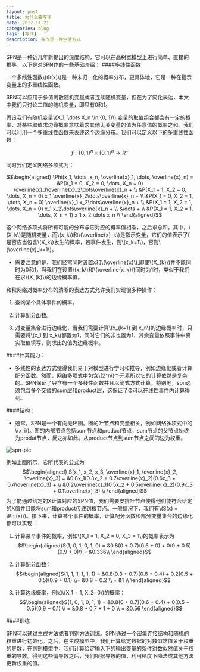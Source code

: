 ```yaml
---
layout: post
title: 为什么要写作
date: 2017-11-21
categories: blog
tags: [写作]
description: 写作是一种生活方式
---
```


SPN是一种近几年新提出的深度结构，它可以在高树宽模型上进行简单、直接的推导，以下是对SPN作的一些基础介绍：
####多线性函数

一个多线性函数\\(Φ(x)\\)是一种未归一化的概率分布，更具体地，它是一种在指示变量上的多重线性函数。

SPN可以应用于多值离散随机变量或者连续随机变量，但在为了简化表达，本文中我们只讨论二值的随机变量，即只有0和1。

假设我们有随机变量\\(X_1, \dots X_n \in \{0, 1\}\\),变量的取值组合都含有一定的概率，对某些取值求边缘概率意味着求其他无关变量的值为任意值的概率之和。我们可以利用一个多重线性函数来表述这个边缘分布。我们可以定义以下的多重线性函数：

$$f : \{0, 1\}^n \times \{0, 1\}^n \rightarrow R^+$$

同时我们定义网络多项式为：

$$\begin{aligned} \Phi(x_1, \dots, x_n, \overline{x}_1, \dots, \overline{x}_n) =  &P(X_1 = 0, X_2 = 0, \dots, X_n = 0) \overline{x}_1\overline{x}_2\dots\overline{x}_n + \\ &P(X_1 = 1, X_2 = 0, \dots, X_n = 0) x_1 \overline{x}_2\dots\overline{x}_n + \\ &P(X_1 = 0, X_2 = 1, \dots, X_n = 0) \overline{x}_1 x_2\dots\overline{x}_n + \\ &P(X_1 = 1, X_2 = 1, \dots, X_n = 0) x_1 x_2\dots\overline{x}_n + \\ &\dots + \\ &P(X_1 = 1, X_2 = 1, \dots, X_n = 1) x_1 x_2 \dots x_n \\ \end{aligned}$$

这个网络多项式将所有可能的分布与它对应的概率值相乘，之后求总和。其中，\\(X_k\\)是随机变量，而\\(x_k\\)和\\(\overline{x}_k\\)是指示变量，它们的值表示了f是否应当包含\\(X_k\\)发生的概率，若事件发生，则\\(x_k=1\\)，否则\\(\overline{x}_k=1\\)。

- 需要注意的是，我们经常同时设置x和\\(\overline{x}\\),即使\\(X_{k}\\)并不能同时为0和1，当我们在设置\\(x_k\\)和\\(\overline{x_k}\\)同时为1时，类似于我们在求\\(X_{k}\\)的边缘概率值。

和积网络对概率分布的清晰的表达方式允许我们实现很多种操作：

1. 查询某个具体事件的概率。

2. 计算配分函数。

3. 对变量集合进行边缘化，当我们需要计算\\(x_{k+1} 到 x_n\\)的边缘概率时，只需要将\\(x_1 到 x_k\\)都置为1，同时它们的非也置为1，其余变量依照事件中真实取值填写，则求出的值为边缘概率。

####计算能力：

- 多线性的表达方式使得我们易于对模型进行学习和推导，例如边缘化或者计算配分函数。然而，网络多项式中包含\\(2^n\\)个元素所以它的计算依然是复杂的。SPN保证了只含有一个多线性函数并且以简式方式计算。特别地，spn必须包含多个交替的sum层和product层，这保证了Φ可以在线性事件内计算得到。

####结构：

- 通常，SPN是一个有向无环图。图的叶节点和变量相关，例如网络多项式中的\\(x_i\\)。图的内部节点包括sum节点和product节点，sum节点的父节点始终为produt节点，反之亦如此。从product节点到sum节点之间的边为权重。

![spn-pic](/home/willis_hu/图片/spn-pic.png  "spn-pic")

例如上图所示，它所代表的公式为
$$\begin{aligned} S(x_1, x_2, x_3, \overline{x}_1, \overline{x}_2, \overline{x}_3) = &0.8x_1(0.3x_2 + 0.7\overline{x}_2)(0.6x_3 + 0.4\overline{x}_3) + \\ &0.2\overline{x}_1(0.5x_2 + 0.5\overline{x}_2)(0.9x_3 + 0.1\overline{x}_3) \\ \end{aligned}$$
为了能通过给定的X计算对应的SPN值，我们需要安排叶节点使得他们能符合给定的X值并且能将sum和product传递到根节点。一般情况下，我们有\\(S(x) = \Phi(x)\\)。接下来，计算某个事件的概率，计算配分函数和部分变量集合的边缘化都可以实现：

1. 计算某个事件的概率，例如\\(X_1 = 1, X_2 = 0, X_3 = 1\\)的概率表示为$$\begin{aligned}S(1, 0, 1, 0, 1, 0) = &0.8(0 + 0.7)(0.6 + 0) + 0(0 + 0.5)(0.9 + 0)\\ = &0.336\\ \end{aligned}$$

2. 计算配分函数：$$\begin{aligned}S(1, 1, 1, 1, 1, 1) = &0.8(0.3 + 0.7)(0.6 + 0.4) + 0.2(0.5 + 0.5)(0.9 + 0.1) \\= &0.8 + 0.2 \\ = &1 \\ \end{aligned}$$ 

3. 计算边缘概率，例如\\(X_1 = 1, X_2=0\\)的概率：
$$\begin{aligned}S(1, 0, 1, 0, 1, 1) = &0.8(0 + 0.7)(0.6 + 0.4) + 0(0.5 + 0.5)(0.9 + 0.1) \\ = &0.8 * 0.7 * 1 + 0 \\ = &0.56 \end{aligned}$$

####训练

SPN可以通过生成方法或者判别方法训练。SPN通过一个密集连接结构和随机的权重进行初始化。之后，在生成模型中，我们计算给定数据的对数似然值关于权重的导数，在判别模型中，我们计算给定输入下的输出变量的条件对数似然值关于权重的导数。得到这些偏导数之后，我们根据导数的值，利用梯度下降法或其他方法更新权重的值。
